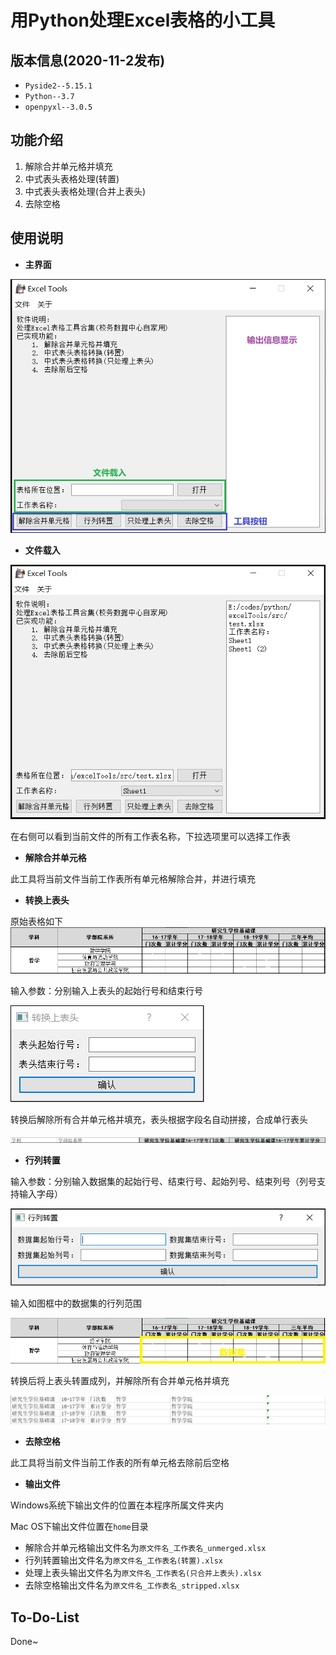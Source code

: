# 用Python处理Excel表格的小工具

## 版本信息(2020-11-2发布)

- `Pyside2--5.15.1`
- `Python--3.7`
- `openpyxl--3.0.5`

## 功能介绍
1. 解除合并单元格并填充
2. 中式表头表格处理(转置)
3. 中式表头表格处理(合并上表头)
4. 去除空格

## 使用说明

- **主界面**

![主界面](./src/image/主界面.png)

- **文件载入**

![文件载入后](./src/image/载入文件后.png)

在右侧可以看到当前文件的所有工作表名称，下拉选项里可以选择工作表

- **解除合并单元格**

此工具将当前文件当前工作表所有单元格解除合并，并进行填充

- **转换上表头**

原始表格如下
![原始表格](./src/image/上表头.png)

输入参数：分别输入上表头的起始行号和结束行号

![上表头输入参数](./src/image/转换上表头.png)

转换后解除所有合并单元格并填充，表头根据字段名自动拼接，合成单行表头

![上表头转换后](./src/image/上表头转换后.png)

- **行列转置**

输入参数：分别输入数据集的起始行号、结束行号、起始列号、结束列号（列号支持输入字母）

![行列转置输入参数](./src/image/行列转置.png)

输入如图框中的数据集的行列范围

![数据集](./src/image/数据集.png)

转换后将上表头转置成列，并解除所有合并单元格并填充

![转置后](./src/image/转置后.png)

- **去除空格**

此工具将当前文件当前工作表的所有单元格去除前后空格

- **输出文件**

Windows系统下输出文件的位置在本程序所属文件夹内

Mac OS下输出文件位置在`home`目录

- 解除合并单元格输出文件名为`原文件名_工作表名_unmerged.xlsx`
- 行列转置输出文件名为`原文件名_工作表名(转置).xlsx`
- 处理上表头输出文件名为`原文件名_工作表名(只合并上表头).xlsx`
- 去除空格输出文件名为`原文件名_工作表名_stripped.xlsx`

## To-Do-List
Done~